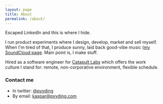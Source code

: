 ```yaml
---
layout: page
title: About
permalink: /about/
---
```


Escaped LinkedIn and this is where I hide.

I run product experiments where I design, develop, market and sell myself. When I'm tired of that, I produce sunny, laid back good-vibe music ([my SoundCloud page](https://soundcloud.com/pyta2). Main point is, I make stuff.

Hired as a software engineer for [Catapult Labs](http://catapultlabs.eu) which offers the work culture I stand for: remote, non-corporative environment, flexible schedule.

### Contact me

- In twitter: [@pyyding](https://twitter.com/pyyding)
- By email: [kaspar@pyyding.com](mailto:kaspar@pyyding.com)
